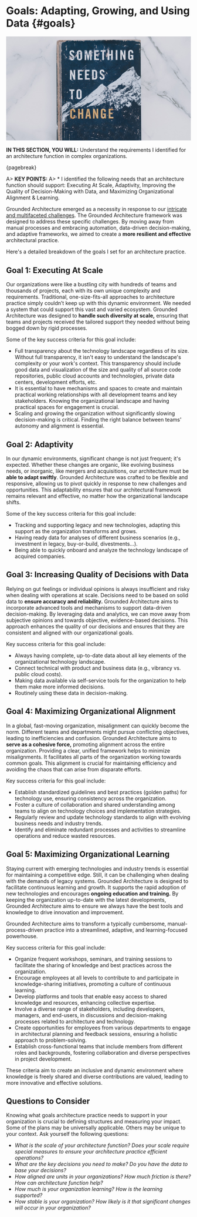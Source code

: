 

# Goals: Adapting, Growing, and Using Data {#goals}

![image by bluehouse skis from pixabay](assets/images/change-4777508_1280.jpg)

**IN THIS SECTION, YOU WILL:** Understand the requirements I identified for an architecture function in complex organizations.

{pagebreak}

A> **KEY POINTS:**
A> * I identified the following needs that an architecture function should support: Executing At Scale, Adaptivity, Improving the Quality of Decision-Making with Data, and Maximizing Organizational Alignment & Learning.

Grounded Architecture emerged as a necessity in response to our [intricate and multifaceted challenges](#context). The Grounded Architecture framework was designed to address these specific challenges. By moving away from manual processes and embracing automation, data-driven decision-making, and adaptive frameworks, we aimed to create a **more resilient and effective** architectural practice. 

Here's a detailed breakdown of the goals I set for an architecture practice.

## Goal 1: Executing At Scale

Our organizations were like a bustling city with hundreds of teams and thousands of projects, each with its own unique complexity and requirements. Traditional, one-size-fits-all approaches to architecture practice simply couldn’t keep up with this dynamic environment. We needed a system that could support this vast and varied ecosystem. Grounded Architecture was designed to **handle such diversity at scale,** ensuring that teams and projects received the tailored support they needed without being bogged down by rigid processes.

Some of the key success criteria for this goal include:

* Full transparency about the technology landscape regardless of its size. Without full transparency, it isn't easy to understand the landscape's complexity or your work's context. This transparency should include good data and visualization of the size and quality of all source code repositories, public cloud accounts and technologies, private data centers, development efforts, etc.
* It is essential to have mechanisms and spaces to create and maintain practical working relationships with all development teams and key stakeholders. Knowing the organizational landscape and having practical spaces for engagement is crucial.
* Scaling and growing the organization without significantly slowing decision-making is critical. Finding the right balance between teams' autonomy and alignment is essential.

## Goal 2: Adaptivity

In our dynamic environments, significant change is not just frequent; it's expected. Whether these changes are organic, like evolving business needs, or inorganic, like mergers and acquisitions, our architecture must be **able to adapt swiftly**. Grounded Architecture was crafted to be flexible and responsive, allowing us to pivot quickly in response to new challenges and opportunities. This adaptability ensures that our architectural framework remains relevant and effective, no matter how the organizational landscape shifts.

Some of the key success criteria for this goal include:
* Tracking and supporting legacy and new technologies, adapting this support as the organization transforms and grows.
* Having ready data for analyses of different business scenarios (e.g., investment in legacy, buy-or-build, divestments...).
* Being able to quickly onboard and analyze the technology landscape of acquired companies.

## Goal 3: Increasing Quality of Decisions with Data

Relying on gut feelings or individual opinions is always insufficient and risky when dealing with operations at scale. Decisions need to be based on solid data to **ensure accuracy and reliability.** Grounded Architecture aims to incorporate advanced tools and mechanisms to support data-driven decision-making. By leveraging data and analytics, we can move away from subjective opinions and towards objective, evidence-based decisions. This approach enhances the quality of our decisions and ensures that they are consistent and aligned with our organizational goals.

Key success criteria for this goal include:
* Always having complete, up-to-date data about all key elements of the organizational technology landscape.
* Connect technical with product and business data (e.g., vibrancy vs. public cloud costs).
* Making data available via self-service tools for the organization to help them make more informed decisions.
* Routinely using these data in decision-making.

## Goal 4: Maximizing Organizational Alignment

In a global, fast-moving organization, misalignment can quickly become the norm. Different teams and departments might pursue conflicting objectives, leading to inefficiencies and confusion. Grounded Architecture aims to **serve as a cohesive force,** promoting alignment across the entire organization. Providing a clear, unified framework helps to minimize misalignments. It facilitates all parts of the organization working towards common goals. This alignment is crucial for maintaining efficiency and avoiding the chaos that can arise from disparate efforts.

Key success criteria for this goal include:
* Establish standardized guidelines and best practices (golden paths) for technology use, ensuring consistency across the organization. 
* Foster a culture of collaboration and shared understanding among teams to align on technology choices and implementation strategies. 
* Regularly review and update technology standards to align with evolving business needs and industry trends.
* Identify and eliminate redundant processes and activities to streamline operations and reduce wasted resources. 

## Goal 5: Maximizing Organizational Learning

Staying current with emerging technologies and industry trends is essential for maintaining a competitive edge. Still, it can be challenging when dealing with the demands of legacy systems. Grounded Architecture is designed to facilitate continuous learning and growth. It supports the rapid adoption of new technologies and encourages **ongoing education and training.** By keeping the organization up-to-date with the latest developments, Grounded Architecture aims to ensure we always have the best tools and knowledge to drive innovation and improvement.

Grounded Architecture aims to transform a typically cumbersome, manual-process-driven practice into a streamlined, adaptive, and learning-focused powerhouse. 

Key success criteria for this goal include:

* Organize frequent workshops, seminars, and training sessions to facilitate the sharing of knowledge and best practices across the organization.
* Encourage employees at all levels to contribute to and participate in knowledge-sharing initiatives, promoting a culture of continuous learning.
* Develop platforms and tools that enable easy access to shared knowledge and resources, enhancing collective expertise.
* Involve a diverse range of stakeholders, including developers, managers, and end-users, in discussions and decision-making processes related to architecture and technology.
* Create opportunities for employees from various departments to engage in architectural planning and feedback sessions, ensuring a holistic approach to problem-solving.
* Establish cross-functional teams that include members from different roles and backgrounds, fostering collaboration and diverse perspectives in project development.

These criteria aim to create an inclusive and dynamic environment where knowledge is freely shared and diverse contributions are valued, leading to more innovative and effective solutions.

## Questions to Consider

Knowing what goals architecture practice needs to support in your organization is crucial to defining structures and measuring your impact. Some of the plans may be universally applicable. Others may be unique to your context. Ask yourself the following questions:

* *What is the scale of your architecture function? Does your scale require special measures to ensure your architecture practice efficient operations?*
* *What are the key decisions you need to make? Do you have the data to base your decisions?*
* *How aligned are units in your organizations? How much friction is there? How can architecture function help?*
* *How much is your organization learning? How is the learning supported?*
* *How stable is your organization? How likely is it that significant changes will occur in your organization?* 
